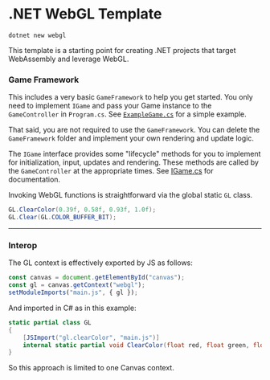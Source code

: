 # .NET WebGL Template

```
dotnet new webgl
```

This template is a starting point for creating .NET projects that target WebAssembly and leverage WebGL.

### Game Framework

This includes a very basic `GameFramework` to help you get started.
You only need to implement `IGame` and pass your Game instance to the `GameController` in `Program.cs`.
See [`ExampleGame.cs`](./ExampleGame.cs) for a simple example.

That said, you are not required to use the `GameFramework`. You can delete the `GameFramework` folder and implement your own rendering and update logic.

The `IGame` interface provides some "lifecycle" methods for you to implement for initialization, input, updates and rendering.
These methods are called by the `GameController` at the appropriate times.
See [IGame.cs](./GameFramework/IGame.cs) for documentation.


Invoking WebGL functions is straightforward via the global static `GL` class.

```cs
GL.ClearColor(0.39f, 0.58f, 0.93f, 1.0f);
GL.Clear(GL.COLOR_BUFFER_BIT);
```

---

### Interop

The GL context is effectively exported by JS as follows:

```js
const canvas = document.getElementById("canvas");
const gl = canvas.getContext("webgl");
setModuleImports("main.js", { gl });
```

And imported in C# as in this example:

```cs
static partial class GL
{
    [JSImport("gl.clearColor", "main.js")]
    internal static partial void ClearColor(float red, float green, float blue, float alpha);
}
```

So this approach is limited to one Canvas context.
